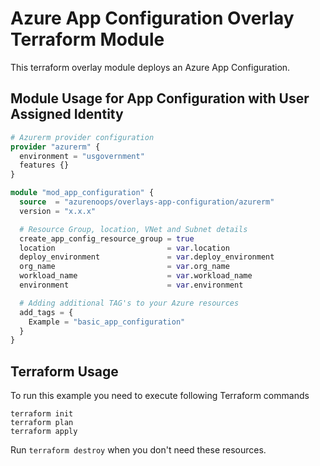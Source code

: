 # Azure App Configuration Overlay Terraform Module

This terraform overlay module deploys an Azure App Configuration.

## Module Usage for App Configuration with User Assigned Identity

```terraform
# Azurerm provider configuration
provider "azurerm" {
  environment = "usgovernment"
  features {}
}

module "mod_app_configuration" {
  source  = "azurenoops/overlays-app-configuration/azurerm"
  version = "x.x.x"

  # Resource Group, location, VNet and Subnet details
  create_app_config_resource_group = true
  location                         = var.location
  deploy_environment               = var.deploy_environment
  org_name                         = var.org_name
  workload_name                    = var.workload_name
  environment                      = var.environment

  # Adding additional TAG's to your Azure resources
  add_tags = {
    Example = "basic_app_configuration"
  }
}
```

## Terraform Usage

To run this example you need to execute following Terraform commands

```hcl
terraform init
terraform plan
terraform apply
```

Run `terraform destroy` when you don't need these resources.
